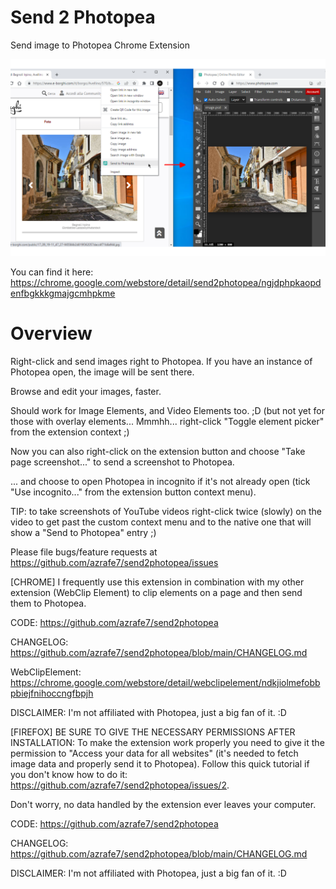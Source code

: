 # Send 2 Photopea
Send image to Photopea Chrome Extension

![alt text](./webstore_assets/screenshot_01.png "Screenshot")

You can find it here: https://chrome.google.com/webstore/detail/send2photopea/ngjdphpkaopdenfbgkkkgmajgcmhpkme

# Overview
Right-click and send images right to Photopea.
If you have an instance of Photopea open, the image will be sent there.

Browse and edit your images, faster.

Should work for Image Elements, and Video Elements too. ;D
(but not yet for those with overlay elements... Mmmhh... right-click "Toggle element picker" from the extension context ;)

Now you can also right-click on the extension button and choose "Take page screenshot..." to send a screenshot to Photopea.

... and choose to open Photopea in incognito if it's not already open (tick "Use incognito..." from the extension button context menu).

TIP: to take screenshots of YouTube videos right-click twice (slowly) on the video to get past the custom context menu and to the native one that will show a "Send to Photopea" entry ;)

Please file bugs/feature requests at https://github.com/azrafe7/send2photopea/issues


[CHROME]
I frequently use this extension in combination with my other extension (WebClip Element) to clip elements on a page and then send them to Photopea.

CODE: https://github.com/azrafe7/send2photopea

CHANGELOG: https://github.com/azrafe7/send2photopea/blob/main/CHANGELOG.md

WebClipElement: https://chrome.google.com/webstore/detail/webclipelement/ndkjiolmefobbpbiejfnihoccngfbpjh

DISCLAIMER: I'm not affiliated with Photopea, just a big fan of it. :D


[FIREFOX]
BE SURE TO GIVE THE NECESSARY PERMISSIONS AFTER INSTALLATION:
To make the extension work properly you need to give it the permission to "Access your data for all websites" (it's needed to fetch image data and properly send it to Photopea).
Follow this quick tutorial if you don't know how to do it: https://github.com/azrafe7/send2photopea/issues/2.

Don't worry, no data handled by the extension ever leaves your computer.

CODE: https://github.com/azrafe7/send2photopea

CHANGELOG: https://github.com/azrafe7/send2photopea/blob/main/CHANGELOG.md

DISCLAIMER: I'm not affiliated with Photopea, just a big fan of it. :D


